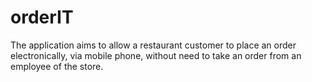 # orderIT

The application aims to allow a restaurant customer to place an order
electronically, via mobile phone, without need to take an order from an
employee of the store.
